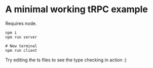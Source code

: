 # A minimal working tRPC example

Requires node.

```
npm i
npm run server

# New terminal
npm run client
```

Try editing the ts files to see the type checking in action :)
